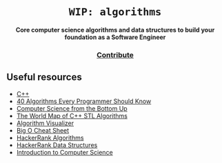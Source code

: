 <div align="center">
  <h1><code>WIP: algorithms</code></h1>

  <strong>Core computer science algorithms and data structures to build your foundation as a Software Engineer</strong>

<h3>
    <a href="https://github.com/unobatbayar/algorithms/pull/new/master">Contribute</a>
  </h3>
</div>

 ## Useful resources
 - [C++](https://www.cplusplus.com)
 - [40 Algorithms Every Programmer Should Know](https://www.packtpub.com/product/40-algorithms-every-programmer-should-know/9781789801217)
 - [Computer Science from the Bottom Up](https://www.bottomupcs.com/)
 - [The World Map of C++ STL Algorithms](https://www.fluentcpp.com/getthemap/)
 - [Algorithm Visualizer](https://algorithm-visualizer.org/)
 - [Big O Cheat Sheet](https://www.bigocheatsheet.com/)
 - [HackerRank Algorithms](https://www.hackerrank.com/domains/algorithms)
 - [HackerRank Data Structures](https://www.hackerrank.com/domains/data-structures)
 - [Introduction to Computer Science](https://introcs.cs.princeton.edu/java/cs//)
